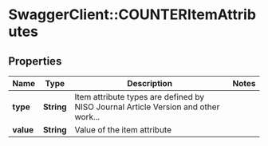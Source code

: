 # SwaggerClient::COUNTERItemAttributes

## Properties
Name | Type | Description | Notes
------------ | ------------- | ------------- | -------------
**type** | **String** | Item attribute types are defined by NISO Journal Article Version and other work... | 
**value** | **String** | Value of the item attribute | 


